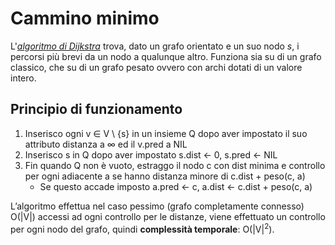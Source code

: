# Cammino minimo

L'*[algoritmo di Dijkstra](/src/main/java/model/algorithm/Dijkstra/Dijkstra.java)* trova, dato un grafo orientato e un suo nodo *s*, i percorsi più brevi da un nodo a qualunque altro.
Funziona sia su di un grafo classico, che su di un grafo pesato ovvero con archi dotati di un valore intero.

## Principio di funzionamento
1. Inserisco ogni v ∈ V \ {s} in un insieme Q dopo aver impostato il suo attributo distanza a ∞ ed il v.pred a NIL 
2. Inserisco s in Q dopo aver impostato s.dist ← 0, s.pred ← NIL
3. Fin quando Q non è vuoto, estraggo il nodo c con dist minima e controllo per ogni adiacente a se hanno distanza minore di c.dist + peso(c, a)
   * Se questo accade imposto a.pred ← c, a.dist ← c.dist + peso(c, a)
   
L’algoritmo effettua nel caso pessimo (grafo completamente connesso) O(|V|) accessi ad ogni controllo per le distanze, viene effettuato un controllo per ogni nodo del grafo, quindi **complessità temporale**: O(|V|<sup>2</sup>).
